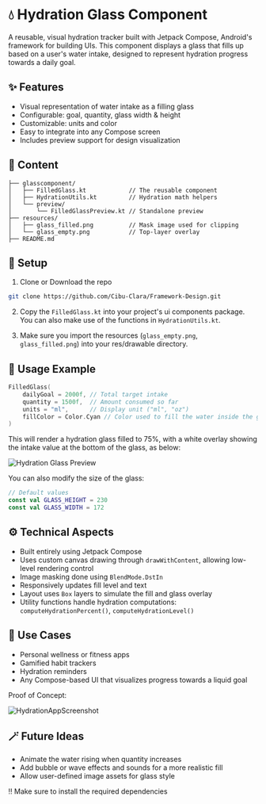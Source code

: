 # 💧 Hydration Glass Component

A reusable, visual hydration tracker built with Jetpack Compose, Android's framework for building UIs. This component displays a glass that fills up based on a user's water intake, designed to represent hydration progress towards a daily goal.

## ✨ Features

- Visual representation of water intake as a filling glass
- Configurable: goal, quantity, glass width & height
- Customizable: units and color
- Easy to integrate into any Compose screen
- Includes preview support for design visualization

## 📂 Content

```plaintext
├── glasscomponent/
│   ├── FilledGlass.kt            // The reusable component
│   ├── HydrationUtils.kt         // Hydration math helpers
│   └── preview/
│       └── FilledGlassPreview.kt // Standalone preview
├── resources/
│   ├── glass_filled.png          // Mask image used for clipping
│   └── glass_empty.png           // Top-layer overlay
├── README.md
```

## 🔧 Setup

1. Clone or Download the repo

```bash
git clone https://github.com/Cibu-Clara/Framework-Design.git
```

2. Copy the `FilledGlass.kt` into your project's ui components package. You can also make use of the functions in `HydrationUtils.kt`.

3. Make sure you import the resources (`glass_empty.png`, `glass_filled.png`) into your res/drawable directory.

## 🚀 Usage Example

```kotlin 
FilledGlass(
    dailyGoal = 2000f, // Total target intake
    quantity = 1500f,  // Amount consumed so far
    units = "ml",      // Display unit ("ml", "oz")
    fillColor = Color.Cyan // Color used to fill the water inside the glass
)
```

This will render a hydration glass filled to 75%, with a white overlay showing the intake value at the bottom of the glass, as below:

![Hydration Glass Preview](https://github.com/user-attachments/assets/2d3463fa-b7d6-4a98-a19e-e25e4b3d7e25)

You can also modify the size of the glass:

```kotlin
// Default values
const val GLASS_HEIGHT = 230
const val GLASS_WIDTH = 172  
```

## ⚙️ Technical Aspects

- Built entirely using Jetpack Compose
- Uses custom canvas drawing through `drawWithContent`, allowing low-level rendering control
- Image masking done using `BlendMode.DstIn`
- Responsively updates fill level and text
- Layout uses `Box` layers to simulate the fill and glass overlay
- Utility functions handle hydration computations: `computeHydrationPercent()`, `computeHydrationLevel()`

## 🧩 Use Cases

- Personal wellness or fitness apps
- Gamified habit trackers
- Hydration reminders
- Any Compose-based UI that visualizes progress towards a liquid goal

Proof of Concept:

![HydrationAppScreenshot](https://github.com/user-attachments/assets/80c730c4-8889-4c69-be08-c491bbdad308)

## 🪄 Future Ideas

- Animate the water rising when quantity increases
- Add bubble or wave effects and sounds for a more realistic fill
- Allow user-defined image assets for glass style

‼️ Make sure to install the required dependencies
